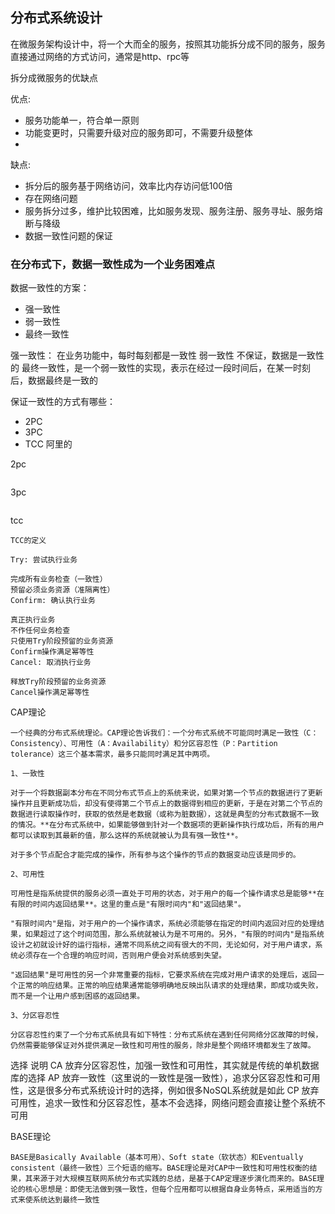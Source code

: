 ## 分布式系统设计

在微服务架构设计中，将一个大而全的服务，按照其功能拆分成不同的服务，服务直接通过网络的方式访问，通常是http、rpc等

拆分成微服务的优缺点

优点:
 - 服务功能单一，符合单一原则
 - 功能变更时，只需要升级对应的服务即可，不需要升级整体
 - 

缺点:
 - 拆分后的服务基于网络访问，效率比内存访问低100倍
 - 存在网络问题
 - 服务拆分过多，维护比较困难，比如服务发现、服务注册、服务寻址、服务熔断与降级
 - 数据一致性问题的保证


### 在分布式下，数据一致性成为一个业务困难点

数据一致性的方案：
- 强一致性
- 弱一致性
- 最终一致性

强一致性： 在业务功能中，每时每刻都是一致性
弱一致性  不保证，数据是一致性的
最终一致性，是一个弱一致性的实现，表示在经过一段时间后，在某一时刻后，数据最终是一致的

保证一致性的方式有哪些：
- 2PC
- 3PC
- TCC 阿里的

2pc
```text

```

3pc
```text

```

tcc
```text
TCC的定义

Try: 尝试执行业务

完成所有业务检查（一致性）
预留必须业务资源（准隔离性）
Confirm: 确认执行业务

真正执行业务
不作任何业务检查
只使用Try阶段预留的业务资源
Confirm操作满足幂等性
Cancel: 取消执行业务

释放Try阶段预留的业务资源
Cancel操作满足幂等性
```

CAP理论
```text
一个经典的分布式系统理论。CAP理论告诉我们：一个分布式系统不可能同时满足一致性（C：Consistency）、可用性（A：Availability）和分区容忍性（P：Partition tolerance）这三个基本需求，最多只能同时满足其中两项。

1、一致性

对于一个将数据副本分布在不同分布式节点上的系统来说，如果对第一个节点的数据进行了更新操作并且更新成功后，却没有使得第二个节点上的数据得到相应的更新，于是在对第二个节点的数据进行读取操作时，获取的依然是老数据（或称为脏数据），这就是典型的分布式数据不一致的情况。**在分布式系统中，如果能够做到针对一个数据项的更新操作执行成功后，所有的用户都可以读取到其最新的值，那么这样的系统就被认为具有强一致性**。

对于多个节点配合才能完成的操作，所有参与这个操作的节点的数据变动应该是同步的。

2、可用性

可用性是指系统提供的服务必须一直处于可用的状态，对于用户的每一个操作请求总是能够**在有限的时间内返回结果**。这里的重点是"有限时间内"和"返回结果"。

"有限时间内"是指，对于用户的一个操作请求，系统必须能够在指定的时间内返回对应的处理结果，如果超过了这个时间范围，那么系统就被认为是不可用的。另外，"有限的时间内"是指系统设计之初就设计好的运行指标，通常不同系统之间有很大的不同，无论如何，对于用户请求，系统必须存在一个合理的响应时间，否则用户便会对系统感到失望。

"返回结果"是可用性的另一个非常重要的指标，它要求系统在完成对用户请求的处理后，返回一个正常的响应结果。正常的响应结果通常能够明确地反映出队请求的处理结果，即成功或失败，而不是一个让用户感到困惑的返回结果。

3、分区容忍性

分区容忍性约束了一个分布式系统具有如下特性：分布式系统在遇到任何网络分区故障的时候，仍然需要能够保证对外提供满足一致性和可用性的服务，除非是整个网络环境都发生了故障。
```

选择	说明
CA	放弃分区容忍性，加强一致性和可用性，其实就是传统的单机数据库的选择
AP	放弃一致性（这里说的一致性是强一致性），追求分区容忍性和可用性，这是很多分布式系统设计时的选择，例如很多NoSQL系统就是如此
CP	放弃可用性，追求一致性和分区容忍性，基本不会选择，网络问题会直接让整个系统不可用

BASE理论
```text
BASE是Basically Available（基本可用）、Soft state（软状态）和Eventually consistent（最终一致性）三个短语的缩写。BASE理论是对CAP中一致性和可用性权衡的结果，其来源于对大规模互联网系统分布式实践的总结，是基于CAP定理逐步演化而来的。BASE理论的核心思想是：即使无法做到强一致性，但每个应用都可以根据自身业务特点，采用适当的方式来使系统达到最终一致性
```

